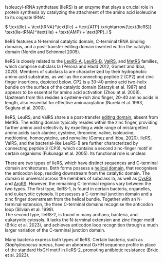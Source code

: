 
Isoleucyl-tRNA synthetase (IleRS) is an enzyme that plays a crucial role in protein synthesis by catalyzing the attachment of the amino acid isoleucine to its cognate tRNA:





$ \text{Ile} + \text{tRNA}^\text{Ile} + \text{ATP} \xrightarrow{\text{IleRS}} \text{Ile-tRNA}^\text{Ile} + \text{AMP} + \text{PP}_i  $


IleRS features a N-terminal catalytic domain, C-terminal tRNA binding domains, and a post-transfer editing domain inserted within the catalytic domain (Nordin and Schimmel 2005).



IleRS is closely related to the [LeuRS-A](/class1/leu2), [LeuRS-B](/class1/leu1), [ValRS](/class1/val), and [MetRS](/class1/met) families, which comprise 
subclass Ia (Perona and Hadd 2012, Gomez and Ibba, 2020).
Members of subclass Ia are characterized by their hydrophobic amino acid substrates, as well as the connecting peptide 2 (CP2) and zinc finger insertions, depicted below. 
CP2 is a 30-40 amino acid two-helix bundle on the surface of the catalytic domain (Starzyk et al. 1987) and appears to be essential for amino acid activation (Zhou at al. 2008). 
Upstream from this resides a cysteine-rich zinc finger, 20-40 amino acids in length, also essential for effective aminoacylation (Nureki et al. 1993, Sugiura et al. 2000). 


IleRS, LeuRS, and ValRS share a a post-transfer [editing domain](/superfamily/class1/Editing_domain_1a), absent from MetRS.
The editing domain typically resides within the zinc finger, providing further amino acid selectivity by expelling a wide range of mistargetted amino acids 
such alanine, cysteine, threonine, valine, isoleucine, methionine, homocysteine, and norvaline (Gomez and Ibba, 2020).
IleRS, ValRS, and the bacterial-like LeuRS-B are further characterized by connecting peptide 3 (CP3), which contains a second zinc-finger motif in certain organisms (Fukunaga et al. 2005).
Its functional role is unclear. 


There are two types of IleRS, which have distinct sequences and C-terminal domain architectures. 
Both forms possess a  [helical domain](/superfamily/class1/Anticodon_binding_domain_CRIMVL), that recognises the anticodon loop, residing downstream from the catalytic domain.
The domain is universal across the members of subclass Ia, as well as [CysRS](/class1/cys) and [ArgRS](/class1/arg).
However, the remaining C-terminal regions vary between the two types.
The first type, IleRS-1, is found in certain bacteria, organelles, and eukaryotic cytosols.
It possesses a C-terminal junction domain and a zinc finger downstream from the helical bundle.
Together with an N-terminal extension, the three C-terminal domains recognise the anticodon loop (Silvian et al. 1999).  
The second type, IleRS-2, is found in many archaea, bacteria, and eukaryotic cytosols. 
It lacks the N-terminal extension and zinc finger motif (Brkic et al. 2023), and achieves anticodon loop recognition through a much larger variation of the C-terminal junction domain.






Many bacteria express both types of IleRS. Certain bacteria, such as *Staphylococcus aureus*, have an abnormal GxHH sequence profile in place of the standard HxGH motif in IleRS-2, promoting antibiotic resistance (Brkic et al. 2023).


